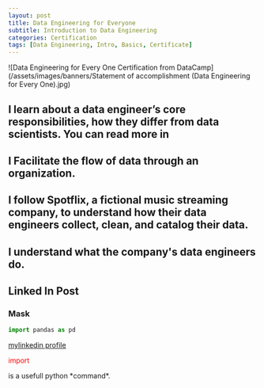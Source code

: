```yaml
---
layout: post
title: Data Engineering for Everyone
subtitle: Introduction to Data Engineering
categories: Certification
tags: [Data Engineering, Intro, Basics, Certificate]
---
```


![Data Engineering for Every One Certification from DataCamp](/assets/images/banners/Statement of accomplishment (Data Engineering for Every One).jpg)

## I learn about a data engineer’s core responsibilities, how they differ from data scientists. You can read more in 
## I Facilitate the flow of data through an organization. 
## I follow Spotflix, a fictional music streaming company, to understand how their data engineers collect, clean, and catalog their data. 
## I understand what the company's data engineers do.
## Linked In Post
### Mask 
```Python
import pandas as pd
```
[mylinkedin profile](https://www.linkedin.com/feed/update/urn:li:activity:6876634968932569088/)

<p style='color:red'> import </p> is a usefull python *command*.

